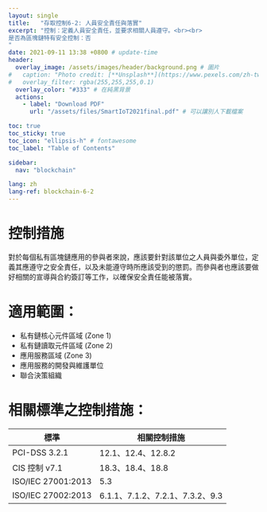```yaml
---
layout: single
title:   "存取控制6-2: 人員安全責任與落實"
excerpt: "控制：定義人員安全責任，並要求相關人員遵守。<br><br>
是否為區塊鏈特有安全控制：否
" 
date: 2021-09-11 13:38 +0800 # update-time
header:
  overlay_image: /assets/images/header/background.png # 圖片
#   caption: "Photo credit: [**Unsplash**](https://www.pexels.com/zh-tw/search/earth/)" # 可以表示圖片來源
#   overlay_filter: rgba(255,255,255,0.1)
  overlay_color: "#333" # 在純黑背景
  actions:
    - label: "Download PDF"
      url: "/assets/files/SmartIoT2021final.pdf" # 可以讓別人下載檔案

toc: true
toc_sticky: true
toc_icon: "ellipsis-h" # fontawesome
toc_label: "Table of Contents"

sidebar:
  nav: "blockchain"

lang: zh
lang-ref: blockchain-6-2
---
```



# 控制措施
對於每個私有區塊鏈應用的參與者來說，應該要針對該單位之人員與委外單位，定義其應遵守之安全責任，以及未能遵守時所應該受到的懲罰。而參與者也應該要做好相關的宣導與合約簽訂等工作，以確保安全責任能被落實。

# 適用範圍：
- 私有鏈核心元件區域 (Zone 1)
- 私有鏈讀取元件區域 (Zone 2)
- 應用服務區域 (Zone 3)
- 應用服務的開發與維護單位
- 聯合決策組織



# 相關標準之控制措施：

| 標準               | 相關控制措施                    |
| ------------------ | ------------------------------- |
| PCI-DSS 3.2.1      | 12.1、12.4、12.8.2              |
| CIS 控制 v7.1      | 18.3、18.4、18.8                |
| ISO/IEC 27001:2013 | 5.3                             |
| ISO/IEC 27002:2013 | 6.1.1、7.1.2、7.2.1、7.3.2、9.3 |


